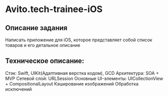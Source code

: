# Avito.tech-trainee-iOS

## Описание задания
Написать приложение для iOS, которое представляет собой список товаров и его детальное описание

## Техническое описание:
Стэк: Swift, UIKit(Адаптивная верстка кодом), GCD
Архитектура: SOA + MVP
Сетевой слой: URLSession
Основные UI-элементы: UICollectionView + CompositionalLayout
Кэширование изображений
Обработка исключений

